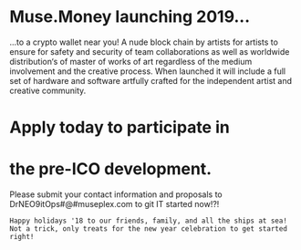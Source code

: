 # Muse.Money launching 2019...
...to a crypto wallet near you!
A  nude block chain by artists for artists to ensure for safety and security of team collaborations  as well as worldwide distribution‘s of master of works of art regardless of the medium involvement and the creative process. When launched it will include a full set of hardware and software artfully crafted for the independent artist and creative community.

#    Apply today to participate in 
#    the pre-ICO development.
  Please submit your contact information and proposals to DrNEO9itOps#@#museplex.com to git IT started now!?!
  
  
  
    Happy holidays '18 to our friends, family, and all the ships at sea!
    Not a trick, only treats for the new year celebration to get started right!
